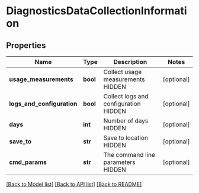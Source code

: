 # DiagnosticsDataCollectionInformation

## Properties
Name | Type | Description | Notes
------------ | ------------- | ------------- | -------------
**usage_measurements** | **bool** | Collect usage measurements HIDDEN | [optional] 
**logs_and_configuration** | **bool** | Collect logs and configuration HIDDEN | [optional] 
**days** | **int** | Number of days HIDDEN | [optional] 
**save_to** | **str** | Save to location HIDDEN | [optional] 
**cmd_params** | **str** | The command line parameters HIDDEN | [optional] 

[[Back to Model list]](../README.md#documentation-for-models) [[Back to API list]](../README.md#documentation-for-api-endpoints) [[Back to README]](../README.md)


